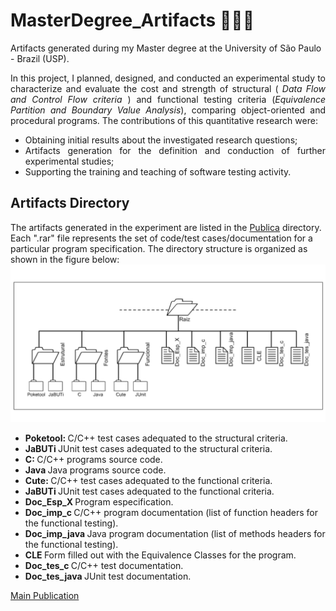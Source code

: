 # MasterDegree_Artifacts 🐤🐤🐤
Artifacts generated during my Master degree at the University of São Paulo - Brazil (USP).

<body>
<section style="text-align: justify">
<p>In this project, I planned, designed, and conducted an experimental study to characterize and evaluate the cost and strength of structural (<em> Data Flow and Control Flow criteria </em>) and functional testing criteria (<em>Equivalence Partition and Boundary Value Analysis</em>), comparing object-oriented and procedural programs. The contributions of this quantitative research were:
<ul>
  <li>
    Obtaining initial results about the investigated research questions;
  </li>
  <li>
    Artifacts generation for the definition and conduction of further experimental studies;
  </li>
  <li>
    Supporting the training and teaching of software testing activity.
  </li>
  </p>  
  
</section>
  
<h2> Artifacts Directory </h2>  
<section>
The artifacts generated in the experiment are listed in the <a href="https://github.com/pradoprojects/MasterDegree_Artifacts/tree/main/Publica" target="_blank"> Publica</a> directory. Each ".rar" file represents the set of code/test cases/documentation for a particular program specification. The directory structure is organized as shown in the figure below:
<div>                                                               
  <img style="" src="./directory_organization.png" alt="Figure showing the directory structure for each program">
</div>   
  
 <ul>
  <li>
   <strong> Poketool: </strong> C/C++ test cases adequated to the structural criteria. 
  </li>
   
  <li>
   <strong> JaBUTi </strong> JUnit test cases adequated to the structural criteria. 
  </li>
   
  <li>
   <strong> C: </strong> C/C++ programs source code. 
  </li>
   
  <li>
   <strong> Java </strong> Java programs source code. 
  </li>
   
  <li>
   <strong> Cute: </strong> C/C++ test cases adequated to the functional criteria. 
  </li>
   
  <li>
   <strong> JaBUTi </strong> JUnit test cases adequated to the functional criteria. 
  </li>
   
  <li>
   <strong> Doc_Esp_X </strong> Program especification. 
  </li>
   
  <li>
   <strong> Doc_imp_c </strong> C/C++ program documentation (list of function headers for the functional testing). 
  </li>
   
  <li>
   <strong> Doc_imp_java </strong> Java program documentation (list of methods headers for the functional testing). 
  </li>
   
  <li>
   <strong> CLE </strong> Form filled out with the Equivalence Classes for the program.
  </li>
   
  <li>
   <strong> Doc_tes_c </strong> C/C++ test documentation. 
  </li>
   
  <li>
   <strong> Doc_tes_java </strong> JUnit test documentation. 
  </li>
   
 </ul>
<section>

  <a href="https://github.com/pradoprojects/MasterDegree_Artifacts/blob/main/CLEI_Publication.pdf" target="_blank">Main Publication</a>
                                                                                                                  
                                                                                                                  
</body>
